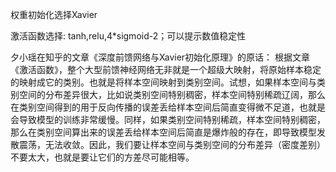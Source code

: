 权重初始化选择Xavier

激活函数选择: tanh,relu,4*sigmoid-2；可以提示数值稳定性

夕小瑶在知乎的文章《深度前馈网络与Xavier初始化原理》的原话：
根据文章《激活函数》，整个大型前馈神经网络无非就是一个超级大映射，将原始样本稳定的映射成它的类别。也就是将样本空间映射到类别空间。试想，如果样本空间与类别空间的分布差异很大，比如说类别空间特别稠密，样本空间特别稀疏辽阔，那么在类别空间得到的用于反向传播的误差丢给样本空间后简直变得微不足道，也就是会导致模型的训练非常缓慢。同样，如果类别空间特别稀疏，样本空间特别稠密，那么在类别空间算出来的误差丢给样本空间后简直是爆炸般的存在，即导致模型发散震荡，无法收敛。因此，我们要让样本空间与类别空间的分布差异（密度差别）不要太大，也就是要让它们的方差尽可能相等。
